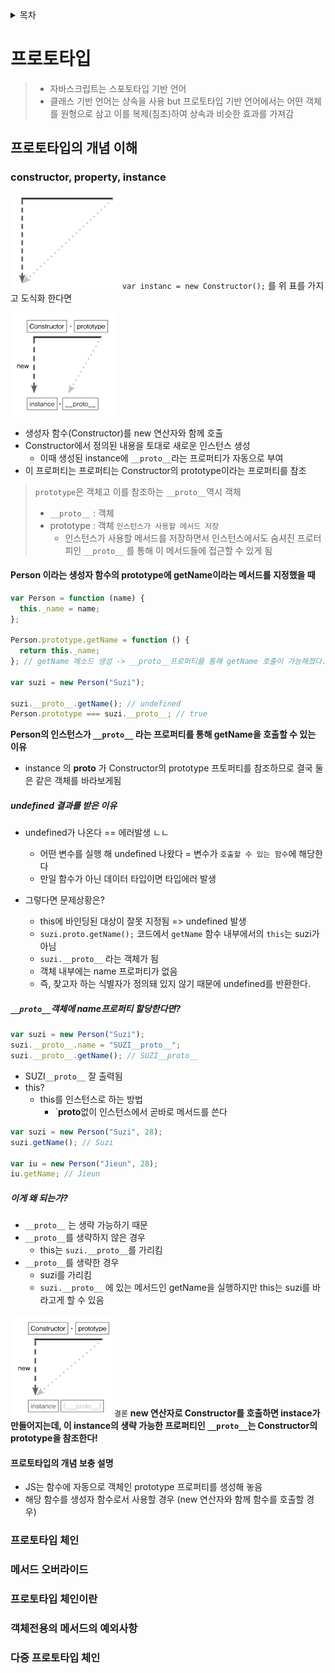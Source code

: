 <details>
  <summary>목차</summary>
  <div markdown="1">

- [프로토타입](#프로토타입)
  - [프로토타입의 개념 이해](#프로토타입의-개념-이해)
    - [constructor, property, instance](#constructor-property-instance)
      - [Person 이라는 생성자 함수의 prototype에 getName이라는 메서드를 지정했을 때](#person-이라는-생성자-함수의-prototype에-getname이라는-메서드를-지정했을-때)
        - [undefined 결과를 받은 이유](#undefined-결과를-받은-이유)
        - [`__proto__`객체에 name프로퍼티 할당한다면?](#__proto__객체에-name프로퍼티-할당한다면)
        - [이게 왜 되는가?](#이게-왜-되는가)
      - [프로토타입의 개념 보충 설명](#프로토타입의-개념-보충-설명)
    - [프로토타입 체인](#프로토타입-체인)
    - [메서드 오버라이드](#메서드-오버라이드)
    - [프로토타입 체인이란](#프로토타입-체인이란)
    - [객체전용의 메서드의 예외사항](#객체전용의-메서드의-예외사항)
    - [다중 프로토타입 체인](#다중-프로토타입-체인)
    </details>

# 프로토타입

> - 자바스크립트는 스포토타입 기반 언어
> - 클래스 기반 언어는 상속을 사용 but 프로토타입 기반 언어에서는 어떤 객체를 원형으로 삼고 이를 복제(침조)하여 상속과 비슷한 효과를 가져감

## 프로토타입의 개념 이해

### constructor, property, instance

![proto1](./image/proto1.png)
`var instanc = new Constructor();` 를 위 표를 가지고 도식화 한다면

![proto2](./image/proto2.png)

- 생성자 함수(Constructor)를 new 연산자와 함께 호출
- Constructor에서 정의된 내용을 토대로 새로운 인스턴스 생성
  - 이때 생성된 instance에 `__proto__`라는 프로퍼티가 자동으로 부여
- 이 프로퍼티는 프로퍼티는 Constructor의 prototype이라는 프로퍼티를 참조

> `prototype`은 객체고 이를 참조하는 `__proto__`역시 객체
>
> - `__proto__` : 객체
> - prototype : 객체 `인스턴스가 사용할 메서드 저장`
>   - 인스턴스가 사용할 메서드를 저장하면서 인스턴스에서도 숨셔진 프로터피인 `__proto__` 를 통해 이 메서드들에 접근할 수 있게 됨

#### Person 이라는 생성자 함수의 prototype에 getName이라는 메서드를 지정했을 때

```javascript
var Person = function (name) {
  this._name = name;
};

Person.prototype.getName = function () {
  return this._name;
}; // getName 메소드 생성 -> __proto__프로퍼티를 통해 getName 호출이 가능해졌다.

var suzi = new Person("Suzi");

suzi.__proto__.getName(); // undefined
Person.prototype === suzi.__proto__; // true
```

**Person의 인스턴스가 `__proto__` 라는 프로퍼티를 통해 getName을 호출할 수 있는 이유**

- instance 의 **proto** 가 Constructor의 prototype 프토퍼티를 참조하므로 결국 둘은 같은 객체를 바라보게됨

##### undefined 결과를 받은 이유

- undefined가 나온다 == 에러발생 ㄴㄴ

  - 어떤 변수를 실행 해 undefined 나왔다 = 변수가 `호출할 수 있는 함수`에 해당한다
  - 만일 함수가 아닌 데이터 타입이면 타입에러 발생

- 그렇다면 문제상황은?
  - this에 바인딩된 대상이 잘못 지정됨 => undefined 발생
  - `suzi.proto.getName();` 코드에서 `getName` 함수 내부에서의 `this`는 suzi가 아님
  - `suzi.__proto__` 라는 객체가 됨
  - 객체 내부에는 name 프로퍼티가 없음
  - 즉, 찾고자 하는 식별자가 정의돼 있지 않기 때문에 undefined를 반환한다.

##### `__proto__`객체에 name프로퍼티 할당한다면?

```javascript
var suzi = new Person("Suzi");
suzi.__proto__.name = "SUZI__proto__";
suzi.__proto__.getName(); // SUZI__proto__
```

- SUZI`__proto__` 잘 출력됨
- this?
  - this를 인스턴스로 하는 방법
    - `**proto**없이 인스턴스에서 곧바로 메서드를 쓴다

```javascript
var suzi = new Person("Suzi", 28);
suzi.getName(); // Suzi

var iu = new Person("Jieun", 28);
iu.getName; // Jieun
```

##### 이게 왜 되는가?

- `__proto__` 는 생략 가능하기 때문
- `__proto__`를 생략하지 않은 경우
  - this는 `suzi.__proto__`를 가리킴
- `__proto__`를 생략한 경우
  - suzi를 가리킴
  - `suzi.__proto__` 에 있는 메서드인 getName을 실행하지만 this는 suzi를 바라고게 할 수 있음

![proto3](./image/proto3.png)
`결론`
**new 연산자로 Constructor를 호출하면 instace가 만들어지는데, 이 instance의 생략 가능한 프로퍼티인 `__proto__`는 Constructor의 prototype을 참조한다!**

#### 프로토타입의 개념 보충 설명

- JS는 함수에 자동으로 객체인 prototype 프로퍼티를 생성해 놓음
- 해당 함수를 생성자 함수로서 사용할 경우 (new 연산자와 함께 함수를 호출할 경우)

### 프로토타입 체인

### 메서드 오버라이드

### 프로토타입 체인이란

### 객체전용의 메서드의 예외사항

### 다중 프로토타입 체인

```

```
